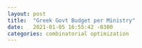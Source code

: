 ```yaml
---
layout: post
title:  "Greek Govt Budget per Ministry"
date:   2021-01-05 16:55:42 -0300
categories: combinatorial optimization
---
```

<script src="//code.jquery.com/jquery.js"></script>
<style>

.node {
  stroke: #fff;
  stroke-width: 1.5px;
}

.link {
  stroke: #999;
  stroke-opacity: .6;
}

</style>

<script src="//d3js.org/d3.v4.js"></script>
<script src="https://d3js.org/d3-scale-chromatic.v1.min.js"></script>
<script src="../../../../../../scripts/bar_chart.js"></script>
<script src="../../../../../../scripts/pie.js"></script>
